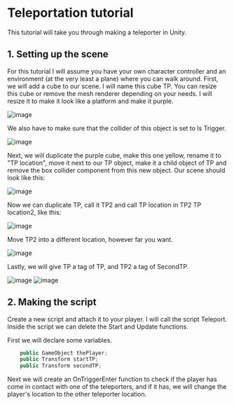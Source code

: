 # Teleportation tutorial

This tutorial will take you through making a teleporter in Unity.

## 1. Setting up the scene

For this tutorial I will assume you have your own character controller and an environment (at the very least a plane) where you can walk around.
First, we will add a cube to our scene. I will name this cube TP. You can resize this cube or remove the mesh renderer depending on your needs. I will resize it to make it look like a platform and make it purple.

![image](https://user-images.githubusercontent.com/79841064/203146990-9d591b9e-5161-475f-a216-f5ea04f0409b.png)

We also have to make sure that the collider of this object is set to Is Trigger. 

![image](https://user-images.githubusercontent.com/79841064/203147117-330b931e-b335-42a6-9dc1-9caaa0057bd4.png)

Next, we will duplicate the purple cube, make this one yellow, rename it to "TP location", move it next to our TP object, make it a child object of TP and remove the box collider component from this new object.
Our scene should look like this: 

![image](https://user-images.githubusercontent.com/79841064/203148368-8c5e3915-29b9-4eea-92da-adb7be284573.png)

Now we can duplicate TP, call it TP2 and call TP location in TP2 TP location2, like this:

![image](https://user-images.githubusercontent.com/79841064/203148935-9540eb51-824e-45d0-a440-4d64defd4209.png)

Move TP2 into a different location, however far you want.

![image](https://user-images.githubusercontent.com/79841064/203149263-f5143d4a-0542-494d-a3e7-a768c695831f.png)

Lastly, we will give TP a tag of TP, and TP2 a tag of SecondTP.

![image](https://user-images.githubusercontent.com/79841064/203150880-f40e3d57-5660-4101-9f33-946dc8e3e564.png)
![image](https://user-images.githubusercontent.com/79841064/203150910-82d0abc3-105c-43ee-a094-66577c9f0c80.png)

## 2. Making the script

Create a new script and attach it to your player. I will call the script Teleport.
Inside the script we can delete the Start and Update functions.

First we will declare some variables.
```.cs
    public GameObject thePlayer;
    public Transform startTP;
    public Transform secondTP;
```

Next we will create an OnTriggerEnter function to check if the player has come in contact with one of the teleporters, and if it has, we will change the player's location to the other teleporter location.
